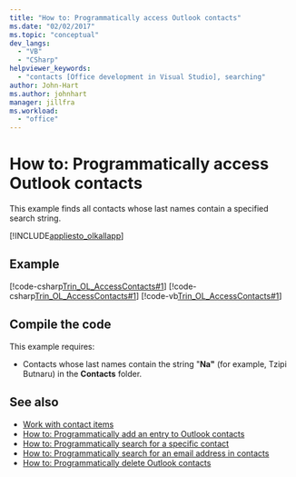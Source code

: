 ```yaml
---
title: "How to: Programmatically access Outlook contacts"
ms.date: "02/02/2017"
ms.topic: "conceptual"
dev_langs:
  - "VB"
  - "CSharp"
helpviewer_keywords:
  - "contacts [Office development in Visual Studio], searching"
author: John-Hart
ms.author: johnhart
manager: jillfra
ms.workload:
  - "office"
---
```

# How to: Programmatically access Outlook contacts
  This example finds all contacts whose last names contain a specified search string.

 [!INCLUDE[appliesto_olkallapp](../vsto/includes/appliesto-olkallapp-md.md)]

## Example
 [!code-csharp[Trin_OL_AccessContacts#1](../vsto/codesnippet/CSharp/Trin_OL_AccessContacts.trin_ol_accesscontacts/thisaddin.cs#1)]
 [!code-csharp[Trin_OL_AccessContacts#1](../vsto/codesnippet/CSharp/Trin_OL_AccessContacts.trin_ol_accesscontacts/thisaddin.cs#1)]
 [!code-vb[Trin_OL_AccessContacts#1](../vsto/codesnippet/VisualBasic/Trin_OL_AccessContacts/thisaddin.vb#1)]

## Compile the code
 This example requires:

- Contacts whose last names contain the string "**Na"** (for example, Tzipi Butnaru) in the **Contacts** folder.

## See also
- [Work with contact items](../vsto/working-with-contact-items.md)
- [How to: Programmatically add an entry to Outlook contacts](../vsto/how-to-programmatically-add-an-entry-to-outlook-contacts.md)
- [How to: Programmatically search for a specific contact](../vsto/how-to-programmatically-search-for-a-specific-contact.md)
- [How to: Programmatically search for an email address in contacts](../vsto/how-to-programmatically-search-for-an-e-mail-address-in-contacts.md)
- [How to: Programmatically delete Outlook contacts](../vsto/how-to-programmatically-delete-outlook-contacts.md)

